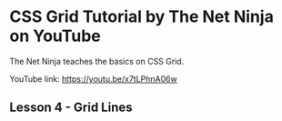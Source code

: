 # CSS Grid Tutorial by The Net Ninja on YouTube

The Net Ninja teaches the basics on CSS Grid.

YouTube link: https://youtu.be/x7tLPhnA06w

## Lesson 4 - Grid Lines
